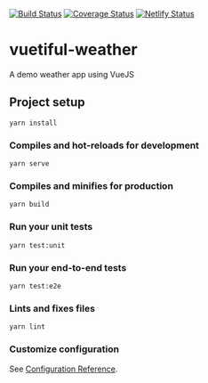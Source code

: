 [![Build Status](https://travis-ci.org/AdamModus/vuetiful-weather.svg?branch=master)](https://travis-ci.org/AdamModus/vuetiful-weather)
[![Coverage Status](https://coveralls.io/repos/github/AdamModus/vuetiful-weather/badge.svg)](https://coveralls.io/github/AdamModus/vuetiful-weather)
[![Netlify Status](https://api.netlify.com/api/v1/badges/9f7d26c5-9314-4d04-96f8-2bea01ef4941/deploy-status)](https://app.netlify.com/sites/vuetiful-weather/deploys)

# vuetiful-weather
A demo weather app using VueJS

## Project setup
```
yarn install
```

### Compiles and hot-reloads for development
```
yarn serve
```

### Compiles and minifies for production
```
yarn build
```

### Run your unit tests
```
yarn test:unit
```

### Run your end-to-end tests
```
yarn test:e2e
```

### Lints and fixes files
```
yarn lint
```

### Customize configuration
See [Configuration Reference](https://cli.vuejs.org/config/).
